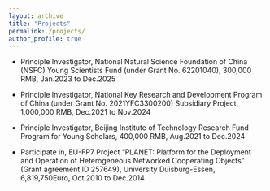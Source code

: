```yaml
---
layout: archive
title: "Projects"
permalink: /projects/
author_profile: true
---
```


* Principle Investigator, National Natural Science Foundation of China (NSFC) Young Scientists Fund (under Grant No. 62201040), 300,000 RMB, Jan.2023 to Dec.2025

* Principle Investigator, National Key Research and Development Program of China (under Grant No. 2021YFC3300200) Subsidiary Project, 1,000,000 RMB, Dec.2021 to Nov.2024

* Principle Investigator, Beijing Institute of Technology Research Fund Program for Young Scholars, 400,000 RMB, Aug.2021 to Dec.2024


* Participate in, EU-FP7 Project “PLANET: Platform for the Deployment and Operation of Heterogeneous Networked Cooperating Objects” (Grant agreement ID 257649), University Duisburg-Essen, 6,819,750Euro, Oct.2010 to Dec.2014
